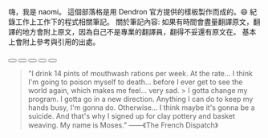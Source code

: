 
嗨，我是 naomi。 這個部落格是用 Dendron 官方提供的樣板製作而成的。😄
紀錄工作上工作下的程式相關筆記。 關於筆記內容:
如果有時間會盡量翻譯原文，翻譯的地方會附上原文，因為自己不是專業的翻譯員，翻得不妥還有原文在。
基本上會附上參考與引用的出處。 

<!-- [背景音樂✨](https://www.youtube.com/watch?v=GTlQhMRHXIg) -->

<div id="wrap">
  <!-- 1. The <iframe> (and video player) will replace this <div> tag. -->
  <div id="player"></div>

  <div id="btn-area">
    <button id="btn-stop" onclick="stopVideo()">
      <svg
        xmlns="http://www.w3.org/2000/svg"
        class="h-5 w-5"
        viewBox="0 0 20 20"
        fill="currentColor"
      >
        <path
          fill-rule="evenodd"
          d="M10 18a8 8 0 100-16 8 8 0 000 16zM8 7a1 1 0 00-1 1v4a1 1 0 001 1h4a1 1 0 001-1V8a1 1 0 00-1-1H8z"
          clip-rule="evenodd"
        />
      </svg>
    </button>
    <button id="btn-play" onclick="playMyVedio()">
      <svg
        xmlns="http://www.w3.org/2000/svg"
        class="h-5 w-5"
        viewBox="0 0 20 20"
        fill="currentColor"
      >
        <path
          fill-rule="evenodd"
          d="M10 18a8 8 0 100-16 8 8 0 000 16zM9.555 7.168A1 1 0 008 8v4a1 1 0 001.555.832l3-2a1 1 0 000-1.664l-3-2z"
          clip-rule="evenodd"
        />
      </svg>
    </button>
    <button id="btn-pause" onclick="pauseVideo()">
      <svg
        xmlns="http://www.w3.org/2000/svg"
        class="h-5 w-5"
        viewBox="0 0 20 20"
        fill="currentColor"
      >
        <path
          fill-rule="evenodd"
          d="M18 10a8 8 0 11-16 0 8 8 0 0116 0zM7 8a1 1 0 012 0v4a1 1 0 11-2 0V8zm5-1a1 1 0 00-1 1v4a1 1 0 102 0V8a1 1 0 00-1-1z"
          clip-rule="evenodd"
        />
      </svg>
    </button>
    <button id="btn-unMute" onclick="unMute()">
      <svg
        xmlns="http://www.w3.org/2000/svg"
        class="h-5 w-5"
        viewBox="0 0 20 20"
        fill="currentColor"
      >
        <path
          fill-rule="evenodd"
          d="M9.383 3.076A1 1 0 0110 4v12a1 1 0 01-1.707.707L4.586 13H2a1 1 0 01-1-1V8a1 1 0 011-1h2.586l3.707-3.707a1 1 0 011.09-.217zM12.293 7.293a1 1 0 011.414 0L15 8.586l1.293-1.293a1 1 0 111.414 1.414L16.414 10l1.293 1.293a1 1 0 01-1.414 1.414L15 11.414l-1.293 1.293a1 1 0 01-1.414-1.414L13.586 10l-1.293-1.293a1 1 0 010-1.414z"
          clip-rule="evenodd"
        />
      </svg>
    </button>
    <button id="btn-mute" onclick="mute()">
      <svg
        xmlns="http://www.w3.org/2000/svg"
        class="h-5 w-5"
        viewBox="0 0 20 20"
        fill="currentColor"
      >
        <path
          fill-rule="evenodd"
          d="M9.383 3.076A1 1 0 0110 4v12a1 1 0 01-1.707.707L4.586 13H2a1 1 0 01-1-1V8a1 1 0 011-1h2.586l3.707-3.707a1 1 0 011.09-.217zM14.657 2.929a1 1 0 011.414 0A9.972 9.972 0 0119 10a9.972 9.972 0 01-2.929 7.071 1 1 0 01-1.414-1.414A7.971 7.971 0 0017 10c0-2.21-.894-4.208-2.343-5.657a1 1 0 010-1.414zm-2.829 2.828a1 1 0 011.415 0A5.983 5.983 0 0115 10a5.984 5.984 0 01-1.757 4.243 1 1 0 01-1.415-1.415A3.984 3.984 0 0013 10a3.983 3.983 0 00-1.172-2.828 1 1 0 010-1.415z"
          clip-rule="evenodd"
        />
      </svg>
    </button>
  </div>

  <div id="bar-wrap">
    <div id="bar"></div>
  </div>
</div>

> "I drink 14 pints of mouthwash rations per week. At the rate... I think I'm
going to poison myself to death... before I ever get to see the world again,
which makes me feel... very sad. > I gotta change my program. I gotta go in a
new direction. Anything I can do to keep my hands busy, I'm gonna do.
Otherwise... I think maybe it's gonna be a suicide. And that's why I signed up
for clay pottery and basket weaving. My name is Moses." ——《The French
Dispatch》

<script>
   console.clear();
  // 2. This code loads the IFrame Player API code asynchronously.
  const tag = document.createElement('script');

  tag.src = 'https://www.youtube.com/iframe_api';
  const firstScriptTag = document.getElementsByTagName('script')[0];
  firstScriptTag.parentNode.insertBefore(tag, firstScriptTag);

  // 3. This function creates an <iframe> (and YouTube player)
  //    after the API code downloads.
  let player;
  function onYouTubeIframeAPIReady() {
    player = new YT.Player('player', {
      height: '100',
      width: '250',
      videoId: 'GTlQhMRHXIg',
      playerVars: {
        autoplay: 1,
        controls: 0,
        loop: 1,
        playsinline: 1,
      },
      events: {
        onReady: onPlayerReady,
      },
    });
  }
  let duration = 0;
  let currentTime = 0;
  let isMuted = true;
  let timer;
  // 4. The API will call this function when the video player is ready.
  function onPlayerReady(event) {
    isMuted = event.target.isMuted();
    if (isMuted) {
      document.getElementById('btn-mute').style.display = 'none';
      document.getElementById('btn-unMute').style.display = 'flex';
    } else {
      document.getElementById('btn-mute').style.display = 'flex';
      document.getElementById('btn-unMute').style.display = 'none';
    }

    event.target.playVideo();

    duration = player.getDuration();
    timer = setInterval(()=> {
    currentTime = player.getCurrentTime(); document.getElementById('bar').style.width = `${currentTime/duration*100}%`;
    } ,1000)
  }
  function stopVideo() {
    player.stopVideo();
  }

  function pauseVideo() {
    player.pauseVideo();
  }

  function playMyVedio() {
    player.playVideo();
  }

  function unMute() {
    player.unMute();
    checkIsMuted();
  }

  function mute() {
    player.mute();
    checkIsMuted();
  }

  function checkIsMuted(e) {
    if (e) {
      isMuted = e.target.isMuted();
    } else {
      isMuted = player.isMuted();
    }

    if (isMuted) {
      document.getElementById('btn-mute').style.display = 'flex';
      document.getElementById('btn-unMute').style.display = 'none';
    } else {
      document.getElementById('btn-mute').style.display = 'none';
      document.getElementById('btn-unMute').style.display = 'flex';
    }
  }

  function seekTo(seconds, allowSeekAhead) {
    player.seekTo(seconds,true);
  }

  document.getElementById('bar-wrap').addEventListener('click',(e) => {
    clearInterval(timer)
    const x = e.offsetX;
    const barWidth =  e.target.offsetWidth;
    seekTo(Math.floor(x/barWidth*duration));

    timer = setInterval(()=> {
      document.getElementById('bar').style.width = `${Math.floor(x/barWidth*duration)}%`;
    currentTime = player.getCurrentTime(); document.getElementById('bar').style.width = `${currentTime/duration*100}%`;
    } ,1000)
  })
</script>
